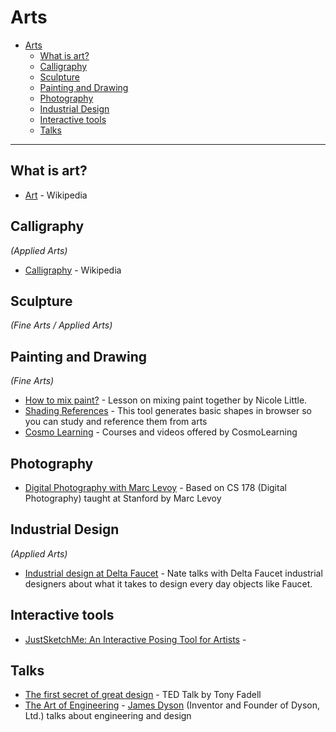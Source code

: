 # Arts

- [Arts](#arts)
  - [What is art?](#what-is-art)
  - [Calligraphy](#calligraphy)
  - [Sculpture](#sculpture)
  - [Painting and Drawing](#painting-and-drawing)
  - [Photography](#photography)
  - [Industrial Design](#industrial-design)
  - [Interactive tools](#interactive-tools)
  - [Talks](#talks)

---

## What is art?
- [Art](https://en.wikipedia.org/wiki/Art) - Wikipedia

## Calligraphy
*(Applied Arts)*
- [Calligraphy](https://en.wikipedia.org/wiki/Calligraphy) - Wikipedia

## Sculpture
*(Fine Arts / Applied Arts)*
## Painting and Drawing
*(Fine Arts)*

- [How to mix paint?](https://littleneocreative.com/mixingpaint/) - Lesson on mixing paint together by Nicole Little.
- [Shading References](https://shadingreference.com) - This tool generates basic shapes in browser so you can study and reference them from arts
- [Cosmo Learning](https://cosmolearning.org/topics/drawing/) - Courses and videos offered by CosmoLearning

## Photography
- [Digital Photography with Marc Levoy](https://cosmolearning.org/courses/digital-photography-with-marc-levoy/) - Based on CS 178 (Digital Photography) taught at Stanford by Marc Levoy
## Industrial Design
*(Applied Arts)*
- [Industrial design at Delta Faucet](https://youtu.be/c1ksrjRA678) - Nate talks with Delta Faucet industrial designers about what it takes to design every day objects like Faucet.


## Interactive tools
- [JustSketchMe: An Interactive Posing Tool for Artists](https://app.justsketch.me/) -
## Talks
- [The first secret of great design](https://youtu.be/9uOMectkCCs) - TED Talk by Tony Fadell
- [The Art of Engineering](https://archive.org/details/podcast_businessleadership-video_the-art-engineering_1000084846101) - [James Dyson](https://en.wikipedia.org/wiki/James_Dyson) (Inventor and Founder of Dyson, Ltd.) talks about engineering and design
